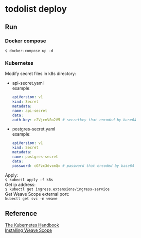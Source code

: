 # todolist deploy

## Run

### Docker compose

```shell
$ docker-compose up -d
```

### Kubernetes

Modify secret files in k8s directory:  
* api-secret.yaml  
    example:  
    ```yaml
    apiVersion: v1
    kind: Secret
    metadata:
    name: api-secret
    data:
    auth-key: c2VjcmV0a2V5 # secretkey that encoded by base64
    ```
* postgres-secret.yaml  
    example:  
    ```yaml
    apiVersion: v1
    kind: Secret
    metadata:
    name: postgres-secret
    data:
    password: cGFzc3dvcmQ= # password that encoded by base64
    ```

Apply:  
`$ kubectl apply -f k8s`  
Get ip address:  
`$ kubectl get ingress.extensions/ingress-service`  
Get Weave Scope external port:  
`kubectl get svc -n weave`  

## Reference

[The Kubernetes Handbook](https://www.freecodecamp.org/news/the-kubernetes-handbook/)  
[Installing Weave Scope](https://www.weave.works/docs/scope/latest/installing/#orchestrators)  
